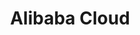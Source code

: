 ---
blog: http://alibabacloud.com/blog
facebook: https://facebook.com/alibabacloud
googleplus: http://plus.google.com/113352360570257060531
linkedin: http://linkedin.com/company/alibaba-cloud-computing-company
logohandle: alibabacloud
sort: alibabacloud
title: Alibaba Cloud
twitter: https://x.com/alibaba_cloud
website: https://www.alibabacloud.com/
---